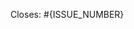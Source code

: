 <!-- ⚠️⚠️ Acknowledge ALL below remarks -->
<!-- ⚠️⚠️ PR will not be processed if it doesn't meet outlined criteria -->

<!-- ⚠️⚠️ Do not propose PR's without prior agreement on solution in corresponding issue -->
<!-- ⚠️⚠️ Only documentation updates or obvious bug fixes are welcome without it -->

<!--
⚠️⚠️ Ensure to follow code style guidelines
https://github.com/serverless/serverless/blob/master/CONTRIBUTING.md#code-style
-->

<!--
⚠️⚠️ Ensure to cover changes with tests written according to test guidelines
https://github.com/serverless/serverless/blob/master/tests/README.md
-->

<!-- ⚠️⚠️ Ensure that support for Node.js v6 is maintained. -->

<!--
⚠️⚠️ Ensure that proposed change passes CI. Confirm on that by running following scripts:
• npm run prettier-check
• npm run lint
• npm test
-->

<!--
⚠️⚠️ If proposed change touches integration with AWS services, confirm integration tests pass:
https://github.com/serverless/serverless/blob/master/tests/README.md#aws-integration-tests
-->

<!-- ⚠️⚠️ After your PR is submitted, review the final CI status and address eventual failure -->

<!-- ⚠️⚠️ Answer below questions -->

<!--
Q1: Provide link to corresponding issue

Note: Remove this section if it's documentation update or obvious bug fix that has no corresponding issue. In such case provide a short description of made changes
-->

Closes: #{ISSUE_NUMBER}
